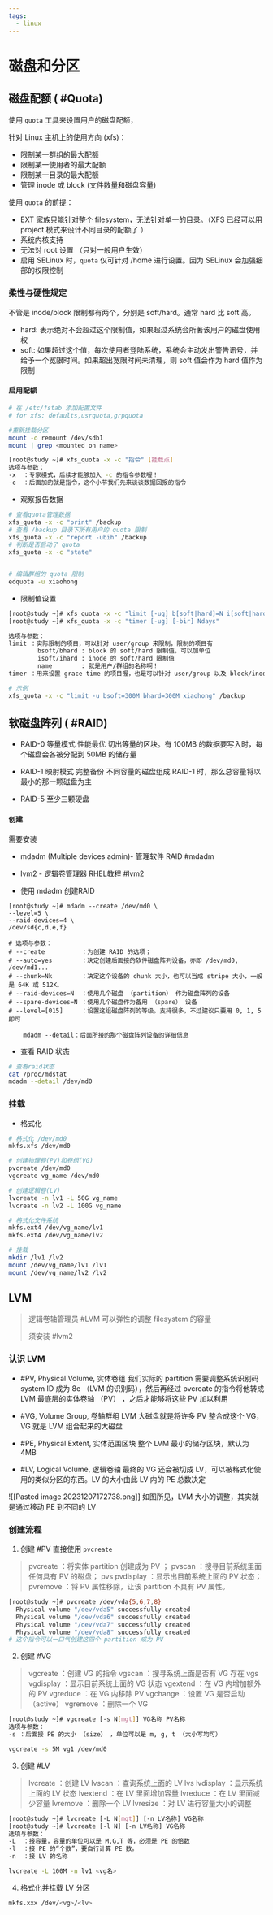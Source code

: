 ```yaml
---
tags:
  - linux
---
```

# 磁盘和分区

## 磁盘配额 ( #Quota)

使用 `quota` 工具来设置用户的磁盘配额，

针对 Linux 主机上的使用方向 (xfs)：

- 限制某一群组的最大配额
- 限制某一使用者的最大配额
- 限制某一目录的最大配额
- 管理 inode 或 block (文件数量和磁盘容量)

使用 `quota` 的前提：
- EXT 家族只能针对整个 filesystem，无法针对单一的目录。（XFS 已经可以用 project 模式来设计不同目录的配额了 ）
- 系统内核支持
- 无法对 root 设置 （只对一般用户生效）
- 启用 SELinux 时，`quota` 仅可针对 /home 进行设置。因为 SELinux 会加强细部的权限控制

### 柔性与硬性规定

不管是 inode/block 限制都有两个，分别是 soft/hard。通常 hard 比 soft 高。
- hard: 表示绝对不会超过这个限制值，如果超过系统会所著该用户的磁盘使用权
- soft: 如果超过这个值，每次使用者登陆系统，系统会主动发出警告讯号，并给予一个宽限时间。如果超出宽限时间未清理，则 soft 值会作为 hard 值作为限制 

#### 启用配额

```bash
# 在 /etc/fstab 添加配置文件
# for xfs: defaults,usrquota,grpquota

#重新挂载分区
mount -o remount /dev/sdb1
mount | grep <mounted on name>

[root@study ~]# xfs_quota -x -c "指令" [挂载点]
选项与参数：
-x  ：专家模式，后续才能够加入 -c 的指令参数喔！
-c  ：后面加的就是指令，这个小节我们先来谈谈数据回报的指令
```

- 观察报告数据
```bash
# 查看quota管理数据
xfs_quota -x -c "print" /backup
# 查看 /backup 目录下所有用户的 quota 限制
xfs_quota -x -c "report -ubih" /backup
# 判断是否启动了 quota
xfs_quota -x -c "state"


# 编辑群组的 quota 限制
edquota -u xiaohong
```

- 限制值设置
```bash
[root@study ~]# xfs_quota -x -c "limit [-ug] b[soft|hard]=N i[soft|hard]=N name"
[root@study ~]# xfs_quota -x -c "timer [-ug] [-bir] Ndays"

选项与参数：
limit ：实际限制的项目，可以针对 user/group 来限制，限制的项目有
        bsoft/bhard : block 的 soft/hard 限制值，可以加单位
        isoft/ihard : inode 的 soft/hard 限制值
        name        : 就是用户/群组的名称啊！
timer ：用来设置 grace time 的项目喔，也是可以针对 user/group 以及 block/inode 设置

# 示例
xfs_quota -x -c "limit -u bsoft=300M bhard=300M xiaohong" /backup
```

## 软磁盘阵列 ( #RAID)

- RAID-0 等量模式 性能最优
切出等量的区块。有 100MB 的数据要写入时，每个磁盘会各被分配到 50MB 的储存量

- RAID-1 映射模式 完整备份
不同容量的磁盘组成 RAID-1 时，那么总容量将以最小的那一颗磁盘为主

- RAID-5 至少三颗硬盘

#### 创建

需要安装 
- mdadm (Multiple devices admin)- 管理软件 RAID #mdadm
- lvm2 - 逻辑卷管理器 [RHEL教程](https://access.redhat.com/documentation/zh-cn/red_hat_enterprise_linux/9/html/configuring_and_managing_logical_volumes/creating-raid-logical-volumes_configuring-raid-logical-volumes) #lvm2

- 使用 mdadm 创建RAID
```
[root@study ~]# mdadm --create /dev/md0 \
--level=5 \
--raid-devices=4 \
/dev/sd{c,d,e,f}

# 选项与参数：
# --create          ：为创建 RAID 的选项；
# --auto=yes        ：决定创建后面接的软件磁盘阵列设备，亦即 /dev/md0, /dev/md1...
# --chunk=Nk        ：决定这个设备的 chunk 大小，也可以当成 stripe 大小，一般是 64K 或 512K。
# --raid-devices=N  ：使用几个磁盘 （partition） 作为磁盘阵列的设备
# --spare-devices=N ：使用几个磁盘作为备用 （spare） 设备
# --level=[015]     ：设置这组磁盘阵列的等级。支持很多，不过建议只要用 0, 1, 5 即可

	mdadm --detail：后面所接的那个磁盘阵列设备的详细信息
```

- 查看 RAID 状态
```bash
# 查看raid状态
cat /proc/mdstat
mdadm --detail /dev/md0
```


### 挂载

- 格式化
```bash
# 格式化 /dev/md0
mkfs.xfs /dev/md0

# 创建物理卷(PV)和卷组(VG)
pvcreate /dev/md0
vgcreate vg_name /dev/md0

# 创建逻辑卷(LV)
lvcreate -n lv1 -L 50G vg_name
lvcreate -n lv2 -L 100G vg_name

# 格式化文件系统
mkfs.ext4 /dev/vg_name/lv1
mkfs.ext4 /dev/vg_name/lv2

# 挂载
mkdir /lv1 /lv2
mount /dev/vg_name/lv1 /lv1
mount /dev/vg_name/lv2 /lv2
```


## LVM

> 逻辑卷轴管理员 #LVM 
> 可以弹性的调整 filesystem 的容量
> 
> 须安装 #lvm2

### 认识 LVM

- #PV, Physical Volume, 实体卷组
我们实际的 partition 需要调整系统识别码 system ID 成为 8e （LVM 的识别码），然后再经过 pvcreate 的指令将他转成 LVM 最底层的实体卷轴 （PV） ，之后才能够将这些 PV 加以利用

- #VG, Volume Group, 卷轴群组
LVM 大磁盘就是将许多 PV 整合成这个 VG，VG 就是 LVM 组合起来的大磁盘

- #PE, Physical Extent, 实体范围区块
整个 LVM 最小的储存区块，默认为 4MB

- #LV, Logical Volume, 逻辑卷轴
最终的 VG 还会被切成 LV，可以被格式化使用的类似分区的东西。LV 的大小由此 LV 内的 PE 总数决定

![[Pasted image 20231207172738.png]]
如图所见，LVM 大小的调整，其实就是通过移动 PE 到不同的 LV

### 创建流程

1.  创建 #PV 
直接使用 `pvcreate`

> pvcreate ：将实体 partition 创建成为 PV ；
> pvscan ：搜寻目前系统里面任何具有 PV 的磁盘；
> pvs
> pvdisplay ：显示出目前系统上面的 PV 状态；
> pvremove ：将 PV 属性移除，让该 partition 不具有 PV 属性。

```bash
[root@study ~]# pvcreate /dev/vda{5,6,7,8}
  Physical volume "/dev/vda5" successfully created
  Physical volume "/dev/vda6" successfully created
  Physical volume "/dev/vda7" successfully created
  Physical volume "/dev/vda8" successfully created
# 这个指令可以一口气创建这四个 partition 成为 PV
```

2. 创建 #VG

> vgcreate ：创建 VG 的指令
> vgscan ：搜寻系统上面是否有 VG 存在
> vgs
> vgdisplay ：显示目前系统上面的 VG 状态
> vgextend ：在 VG 内增加额外的 PV 
> vgreduce ：在 VG 内移除 PV
> vgchange ：设置 VG 是否启动 （active）
> vgremove ：删除一个 VG 

```bash
[root@study ~]# vgcreate [-s N[mgt]] VG名称 PV名称
选项与参数：
-s ：后面接 PE 的大小 （size） ，单位可以是 m, g, t （大小写均可）

vgcreate -s 5M vg1 /dev/md0
```

3. 创建 #LV 

> lvcreate ：创建 LV 
> lvscan ：查询系统上面的 LV
> lvs
> lvdisplay ：显示系统上面的 LV 状态
> lvextend ：在 LV 里面增加容量
> lvreduce ：在 LV 里面减少容量
> lvremove ：删除一个 LV 
> lvresize ：对 LV 进行容量大小的调整

```bash
[root@study ~]# lvcreate [-L N[mgt]] [-n LV名称] VG名称
[root@study ~]# lvcreate [-l N] [-n LV名称] VG名称
选项与参数：
-L  ：接容量，容量的单位可以是 M,G,T 等，必须是 PE 的倍数
-l  ：接 PE 的“个数”，要自行计算 PE 数。
-n  ：接 LV 的名称

lvcreate -L 100M -n lv1 <vg名>
```

4. 格式化并挂载 LV 分区

```bash
mkfs.xxx /dev/<vg>/<lv>
```

